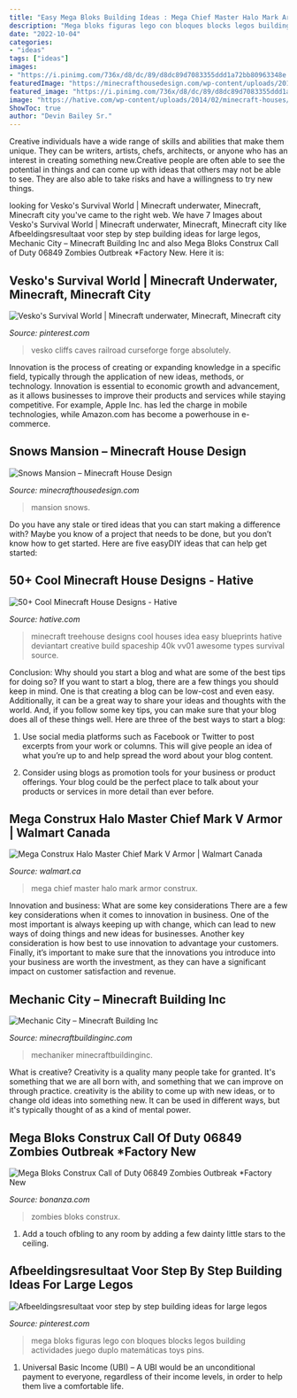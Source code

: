 ```yaml
---
title: "Easy Mega Bloks Building Ideas : Mega Chief Master Halo Mark Armor Construx"
description: "Mega bloks figuras lego con bloques blocks legos building actividades juego duplo matemáticas toys pins"
date: "2022-10-04"
categories:
- "ideas"
tags: ["ideas"]
images:
- "https://i.pinimg.com/736x/d8/dc/89/d8dc89d7083355ddd1a72bb80963348e.jpg"
featuredImage: "https://minecrafthousedesign.com/wp-content/uploads/2014/11/Snows-Mansion-minecraft-building-ideas-house-huge-amazing-inside-3.jpg"
featured_image: "https://i.pinimg.com/736x/d8/dc/89/d8dc89d7083355ddd1a72bb80963348e.jpg"
image: "https://hative.com/wp-content/uploads/2014/02/minecraft-houses/treehouse-design-idea-5.jpg"
ShowToc: true
author: "Devin Bailey Sr."
---
```



Creative individuals have a wide range of skills and abilities that make them unique. They can be writers, artists, chefs, architects, or anyone who has an interest in creating something new.Creative people are often able to see the potential in things and can come up with ideas that others may not be able to see. They are also able to take risks and have a willingness to try new things.

	

		
looking for Vesko&#039;s Survival World | Minecraft underwater, Minecraft, Minecraft city you've came to the right web. We have 7 Images about Vesko&#039;s Survival World | Minecraft underwater, Minecraft, Minecraft city like Afbeeldingsresultaat voor step by step building ideas for large legos, Mechanic City – Minecraft Building Inc and also Mega Bloks Construx Call of Duty 06849 Zombies Outbreak *Factory New. Here it is:
		
    
## Vesko&#039;s Survival World | Minecraft Underwater, Minecraft, Minecraft City

<img loading=lazy src="https://i.pinimg.com/736x/d8/dc/89/d8dc89d7083355ddd1a72bb80963348e.jpg" onerror="this.onerror=null;this.src='https://tse3.mm.bing.net/th?id=OIP.BOqd8ING5Sb4uYZr6JaLvAHaEJ&amp;pid=15.1';" alt="Vesko&#039;s Survival World | Minecraft underwater, Minecraft, Minecraft city">

_Source: pinterest.com_

>vesko cliffs caves railroad curseforge forge absolutely. 

	

Innovation is the process of creating or expanding knowledge in a specific field, typically through the application of new ideas, methods, or technology. Innovation is essential to economic growth and advancement, as it allows businesses to improve their products and services while staying competitive. For example, Apple Inc. has led the charge in mobile technologies, while Amazon.com has become a powerhouse in e-commerce.

    
## Snows Mansion – Minecraft House Design

<img loading=lazy src="https://minecrafthousedesign.com/wp-content/uploads/2014/11/Snows-Mansion-minecraft-building-ideas-house-huge-amazing-inside-3.jpg" onerror="this.onerror=null;this.src='https://tse1.mm.bing.net/th?id=OIP.UE2PpHByNQoho9OA_mnYNQHaFk&amp;pid=15.1';" alt="Snows Mansion – Minecraft House Design">

_Source: minecrafthousedesign.com_

>mansion snows. 

	

Do you have any stale or tired ideas that you can start making a difference with? Maybe you know of a project that needs to be done, but you don’t know how to get started. Here are five easyDIY ideas that can help get started: 

    
## 50+ Cool Minecraft House Designs - Hative

<img loading=lazy src="https://hative.com/wp-content/uploads/2014/02/minecraft-houses/treehouse-design-idea-5.jpg" onerror="this.onerror=null;this.src='https://tse3.mm.bing.net/th?id=OIP.NJXm4Glxz7hRvYiXb5O67AHaFj&amp;pid=15.1';" alt="50+ Cool Minecraft House Designs - Hative">

_Source: hative.com_

>minecraft treehouse designs cool houses idea easy blueprints hative deviantart creative build spaceship 40k vv01 awesome types survival source. 

	

Conclusion: Why should you start a blog and what are some of the best tips for doing so?
If you want to start a blog, there are a few things you should keep in mind. One is that creating a blog can be low-cost and even easy. Additionally, it can be a great way to share your ideas and thoughts with the world. And, if you follow some key tips, you can make sure that your blog does all of these things well. Here are three of the best ways to start a blog:
1. Use social media platforms such as Facebook or Twitter to post excerpts from your work or columns. This will give people an idea of what you’re up to and help spread the word about your blog content.

2. Consider using blogs as promotion tools for your business or product offerings. Your blog could be the perfect place to talk about your products or services in more detail than ever before.

    
## Mega Construx Halo Master Chief Mark V Armor | Walmart Canada

<img loading=lazy src="https://i5.walmartimages.ca/images/Large/397/321/6000199397321.jpg" onerror="this.onerror=null;this.src='https://tse3.mm.bing.net/th?id=OIP.M9ogAiUX0YcLuYQH07iwdgAAAA&amp;pid=15.1';" alt="Mega Construx Halo Master Chief Mark V Armor | Walmart Canada">

_Source: walmart.ca_

>mega chief master halo mark armor construx. 

	

Innovation and business: What are some key considerations
There are a few key considerations when it comes to innovation in business. One of the most important is always keeping up with change, which can lead to new ways of doing things and new ideas for businesses. Another key consideration is how best to use innovation to advantage your customers. Finally, it’s important to make sure that the innovations you introduce into your business are worth the investment, as they can have a significant impact on customer satisfaction and revenue.

    
## Mechanic City – Minecraft Building Inc

<img loading=lazy src="https://minecraftbuildinginc.com/wp-content/uploads/2014/01/Mechanic-City-minecraft-building-ideas.jpg" onerror="this.onerror=null;this.src='https://tse4.mm.bing.net/th?id=OIP.H884-KKMbqWy73pW5Q6WKQHaD0&amp;pid=15.1';" alt="Mechanic City – Minecraft Building Inc">

_Source: minecraftbuildinginc.com_

>mechaniker minecraftbuildinginc. 

	

What is creative?
Creativity is a quality many people take for granted. It's something that we are all born with, and something that we can improve on through practice. creativity is the ability to come up with new ideas, or to change old ideas into something new. It can be used in different ways, but it's typically thought of as a kind of mental power.

    
## Mega Bloks Construx Call Of Duty 06849 Zombies Outbreak *Factory New

<img loading=lazy src="https://images.bonanzastatic.com/afu/images/1a2e/5f03/6cac_8386998697/__57.jpg" onerror="this.onerror=null;this.src='https://tse1.mm.bing.net/th?id=OIP.7Oouo_FYWD6u8a7R-iuFZwHaHa&amp;pid=15.1';" alt="Mega Bloks Construx Call of Duty 06849 Zombies Outbreak *Factory New">

_Source: bonanza.com_

>zombies bloks construx. 

	

1. Add a touch ofbling to any room by adding a few dainty little stars to the ceiling.

    
## Afbeeldingsresultaat Voor Step By Step Building Ideas For Large Legos

<img loading=lazy src="https://i.pinimg.com/736x/97/31/fd/9731fdca719011a7424103f638092815.jpg" onerror="this.onerror=null;this.src='https://tse3.mm.bing.net/th?id=OIP.owzNinXZcEAVesAGgR7CUgHaHa&amp;pid=15.1';" alt="Afbeeldingsresultaat voor step by step building ideas for large legos">

_Source: pinterest.com_

>mega bloks figuras lego con bloques blocks legos building actividades juego duplo matemáticas toys pins. 

	

1. Universal Basic Income (UBI) – A UBI would be an unconditional payment to everyone, regardless of their income levels, in order to help them live a comfortable life.

